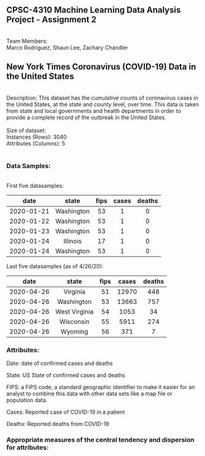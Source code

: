 <h2>CPSC-4310 Machine Learning Data Analysis Project - Assignment 2</h2><br>
Team Members:<br>
Marco Rodriguez, 
Shaun Lee, 
Zachary Chandler 
<br>
<h2> New York Times Coronavirus (COVID-19) Data in the United States </h2><br>
Description: This dataset has the cumulative counts of coronavirus cases in the United States, at the state and county level, over time. This data is taken from state and local governments and health departments in order to provide a complete record of the outbreak in the United States.<br>
<br>
Size of dataset: <br>
Instances (Rows): 3040<br>
Attributes (Columns): 5<br>
<br>
<h3>Data Samples:</h3><br>
First five datasamples:<br>

|date   |state   |fips   |cases   |deaths   |
|:-:|:-:|:-:|:-:|:-:|
|2020-01-21|	Washington|	53|	1|	0|
|2020-01-22|	Washington	|53	|1	|0|
|2020-01-23|	Washington|	53	|1	|0|
|2020-01-24|	Illinois	|17	|1	|0|
|2020-01-24|	Washington|	53	|1 |	0|

Last five datasamples (as of 4/26/20): <br>

|date   |state   |fips   |cases   |deaths   |
|:-:|:-:|:-:|:-:|:-:|
|2020-04-26	|Virginia	|51	|12970	|448|
|2020-04-26	|Washington	|53	|13663	|757|
|2020-04-26	|West Virginia	|54	|1053	|34|
|2020-04-26	|Wisconsin	|55	|5911	|274|
|2020-04-26	|Wyoming	|56	|371	|7|

<h3>Attributes:</h3>
Date: date of confirmed cases and deaths

State: US State of confirmed cases and deaths

FIPS: a FIPS code, a standard geographic identifier to make it easier for an analyst to combine this data with other data sets like a map file or population data.

Cases: Reported case of COVID-19 in a patient

Deaths: Reported deaths from COVID-19

<h3>Appropriate measures of the central tendency and dispersion for attributes:</h3>
